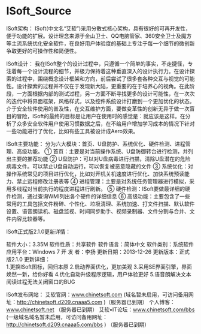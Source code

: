 ﻿ISoft_Source
============

ISoft架构：
ISoft(中文名“艾软”)采用分散式核心架构，具有很好的可再开发性，便于功能的扩展。设计理念来源于金山卫士、QQ电脑管家、360安全卫士及魔方等主流系统优化安全软件，在良好用户体验度的基础上专注于每一个细节的微创新争取更好的可操作性和简便性。

ISoft设计：
我在ISoft整个的设计过程中，只遵循一个简单的事实，不走捷径，专注着每一个设计流程的细节，并极力保持着这种垂直深入的设计执行力。在设计探索的过程中，围绕概念设计框架和方向，前后尝试了很多套各种交互与视觉的可能性。设计探索的过程并不仅在于发现新大陆，更重要的在于培养心的视角。在此阶段，一方面根据内部的测试过程，另一方面不断寻找更多的设计可能性，在一次次的迭代中将界面框架，风格样式，以及控件系统设计打磨到一个更加优化的状态。介于安全软件使用的普及性，在交互维护方面，要做变革性的创新无异于做一次盲目的冒险，ISoft的最终的目标是让用户在使用时的感觉是：就应该是这样。在分析了众多安全软件用户使用习惯数据之后，在不给用户增加学习成本的情况下针对一些功能进行了优化，比如有些工具被设计成Aero效果。

ISoft主要功能：
分为六大模块：首页、U盘防护、系统优化、硬件检测、进程管理、高级功能。
①	首页：主要是对当前操作系统、U盘防御转台进行检测，并列出主要的推荐功能
②	U盘防护：可以对U盘病毒进行扫描，清除U盘潜在的危险病毒文件。可以禁止U盘自动运行，可以恢复被恶意隐藏的文件
③	系统优化：对操作系统常见的项目进行优化，比如对开机关机速度进行优化、加快系统预读能力、禁止远程修改注册表等
④	进程管理：主要是对系统任务管理器进行模拟，采用多线程对当前执行的程度进程进行刷新。
⑤	硬件检测：ISoft要做最详细的硬件检测，通过查询WMI列出各个硬件的详细信息
⑥	高级功能：主要包含了一些常用的工具包括文件粉碎、个性化、垃圾清理、系统加速、打文件扫描、默认软件设置、语音朗读机、磁盘监视、时间同步助手、视频录制器、文件分割与合并、文件内容比较器等。

ISoft正式版2.1.0更新详情：
    
软件大小：3.35M
       软件性质：共享软件
       软件语言：简体中文
       软件类别：系统软件
       应用平台：Windows 7
       开 发 者：李扬
       更新日期：2013-12-26
       更新版本：正式版2.1.0
       更新详细：                        
            1.更换ISoft图标，回归本原
     2.启动界面优化，更加美观
     3.采用SE界面引擎，界面焕然一新，给你好看
     4.优化自动升级程序逻辑，用户体验更好
     5.语音朗解决文本阅读过程无法关闭窗口的BUG
     
     
ISoft发布网站：
艾软官网：www.chinetsoft.com  (域名暂未启用，可访问备用网址：http://chinetsoft.d209.cnaaa5.com )（服务器已到期）
个人博客：www.chinetsoft.net  （服务器已到期）
艾软•IT论坛：www.chinetsoft.com/bbs  (一级域名域名暂未启用，可访问备用网址：http://chinetsoft.d209.cnaaa5.com/bbs  ) （服务器已到期）


